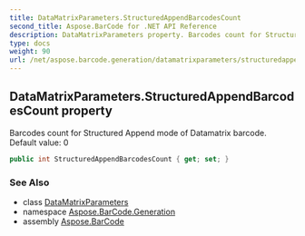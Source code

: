 ```yaml
---
title: DataMatrixParameters.StructuredAppendBarcodesCount
second_title: Aspose.BarCode for .NET API Reference
description: DataMatrixParameters property. Barcodes count for Structured Append mode of Datamatrix barcode. Default value 0
type: docs
weight: 90
url: /net/aspose.barcode.generation/datamatrixparameters/structuredappendbarcodescount/
---
```

## DataMatrixParameters.StructuredAppendBarcodesCount property

Barcodes count for Structured Append mode of Datamatrix barcode. Default value: 0

```csharp
public int StructuredAppendBarcodesCount { get; set; }
```

### See Also

* class [DataMatrixParameters](../)
* namespace [Aspose.BarCode.Generation](../../../aspose.barcode.generation/)
* assembly [Aspose.BarCode](../../../)


